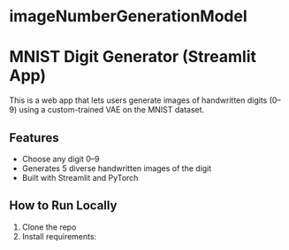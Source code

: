 # imageNumberGenerationModel

# MNIST Digit Generator (Streamlit App)

This is a web app that lets users generate images of handwritten digits (0–9) using a custom-trained VAE on the MNIST dataset.

## Features

- Choose any digit 0–9
- Generates 5 diverse handwritten images of the digit
- Built with Streamlit and PyTorch

## How to Run Locally

1. Clone the repo
2. Install requirements:
